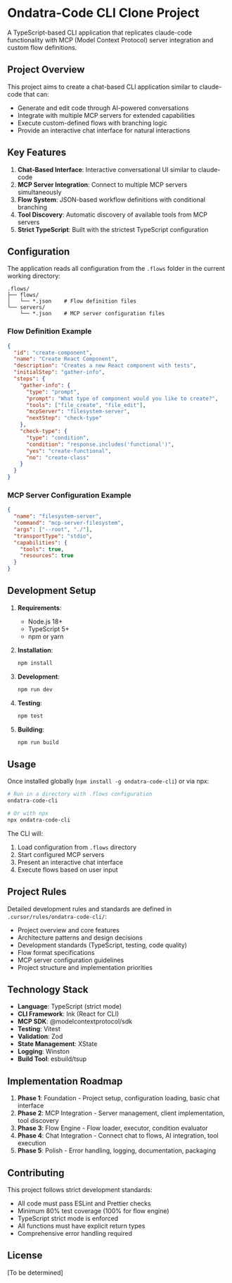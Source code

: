 # Ondatra-Code CLI Clone Project

A TypeScript-based CLI application that replicates claude-code functionality with MCP (Model Context Protocol) server integration and custom flow definitions.

## Project Overview

This project aims to create a chat-based CLI application similar to claude-code that can:
- Generate and edit code through AI-powered conversations
- Integrate with multiple MCP servers for extended capabilities
- Execute custom-defined flows with branching logic
- Provide an interactive chat interface for natural interactions

## Key Features

1. **Chat-Based Interface**: Interactive conversational UI similar to claude-code
2. **MCP Server Integration**: Connect to multiple MCP servers simultaneously
3. **Flow System**: JSON-based workflow definitions with conditional branching
4. **Tool Discovery**: Automatic discovery of available tools from MCP servers
5. **Strict TypeScript**: Built with the strictest TypeScript configuration

## Configuration

The application reads all configuration from the `.flows` folder in the current working directory:

```
.flows/
├── flows/
│   └── *.json    # Flow definition files
└── servers/
    └── *.json    # MCP server configuration files
```

### Flow Definition Example

```json
{
  "id": "create-component",
  "name": "Create React Component",
  "description": "Creates a new React component with tests",
  "initialStep": "gather-info",
  "steps": {
    "gather-info": {
      "type": "prompt",
      "prompt": "What type of component would you like to create?",
      "tools": ["file_create", "file_edit"],
      "mcpServer": "filesystem-server",
      "nextStep": "check-type"
    },
    "check-type": {
      "type": "condition",
      "condition": "response.includes('functional')",
      "yes": "create-functional",
      "no": "create-class"
    }
  }
}
```

### MCP Server Configuration Example

```json
{
  "name": "filesystem-server",
  "command": "mcp-server-filesystem",
  "args": ["--root", "./"],
  "transportType": "stdio",
  "capabilities": {
    "tools": true,
    "resources": true
  }
}
```

## Development Setup

1. **Requirements**:
   - Node.js 18+
   - TypeScript 5+
   - npm or yarn

2. **Installation**:
   ```bash
   npm install
   ```

3. **Development**:
   ```bash
   npm run dev
   ```

4. **Testing**:
   ```bash
   npm test
   ```

5. **Building**:
   ```bash
   npm run build
   ```

## Usage

Once installed globally (`npm install -g ondatra-code-cli`) or via npx:

```bash
# Run in a directory with .flows configuration
ondatra-code-cli

# Or with npx
npx ondatra-code-cli
```

The CLI will:
1. Load configuration from `.flows` directory
2. Start configured MCP servers
3. Present an interactive chat interface
4. Execute flows based on user input

## Project Rules

Detailed development rules and standards are defined in `.cursor/rules/ondatra-code-cli/`:
- Project overview and core features
- Architecture patterns and design decisions
- Development standards (TypeScript, testing, code quality)
- Flow format specifications
- MCP server configuration guidelines
- Project structure and implementation priorities

## Technology Stack

- **Language**: TypeScript (strict mode)
- **CLI Framework**: Ink (React for CLI)
- **MCP SDK**: @modelcontextprotocol/sdk
- **Testing**: Vitest
- **Validation**: Zod
- **State Management**: XState
- **Logging**: Winston
- **Build Tool**: esbuild/tsup

## Implementation Roadmap

1. **Phase 1**: Foundation - Project setup, configuration loading, basic chat interface
2. **Phase 2**: MCP Integration - Server management, client implementation, tool discovery
3. **Phase 3**: Flow Engine - Flow loader, executor, condition evaluator
4. **Phase 4**: Chat Integration - Connect chat to flows, AI integration, tool execution
5. **Phase 5**: Polish - Error handling, logging, documentation, packaging

## Contributing

This project follows strict development standards:
- All code must pass ESLint and Prettier checks
- Minimum 80% test coverage (100% for flow engine)
- TypeScript strict mode is enforced
- All functions must have explicit return types
- Comprehensive error handling required

## License

[To be determined]